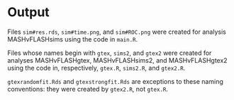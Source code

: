 # Output

Files `sim#res.rds`, `sim#time.png`, and `sim#ROC.png` were created for analysis MASHvFLASHsims using the code in `main.R`.

Files whose names begin with `gtex`, `sims2`, and `gtex2` were created for analyses MASHvFLASHgtex, MASHvFLASHsims2, and MASHvFLASHgtex2 using the code in, respectively, `gtex.R`, `sims2.R`, and `gtex2.R`. 

`gtexrandomfit.Rds` and `gtexstrongfit.Rds` are exceptions to these naming conventions: they were created by `gtex2.R`, not `gtex.R`.
